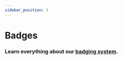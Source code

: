 ```yaml
---
sidebar_position: 3
---
```


# Badges 

### Learn everything about our [**badging system**](../category/badging-system--).
